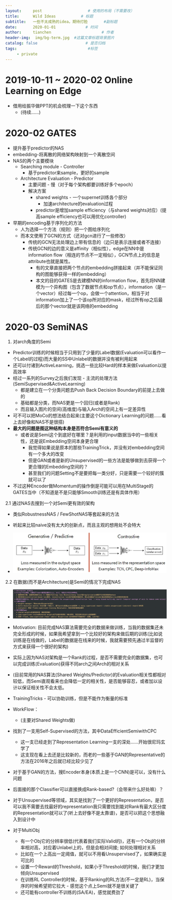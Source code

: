 ```yaml
---
layout:     post                    # 使用的布局（不需要改）
title:      Wild Ideas           # 标题 
subtitle:   一些不太成熟的idea，期待打脸       #副标题
date:       2020-01-01             # 时间
author:     tianchen                      # 作者
header-img:  img/bg-term.jpg  #这篇文章标题背景图片  
catalog: false                     # 是否归档
tags:                               #标签
     - private
---
```



# 2019-10-11 ~ 2020-02 Online Learning on Edge

* 借用给振华做PPT的机会梳理一下这个东西
  * (待续……)


# 2020-02 GATES

* 提升基于predictor的NAS
* embedding-将离散的网络架构映射到一个离散空间
* NAS的两个主要模块
  * Searching module - Controller
    * 基于predictor来sample，更好的sample
  * Architecture Evaluation - Predictor
    * 主要问题 - 慢（对于每个架构都要训练好多个epoch）
    * 解决方案
      * shared weights - 一个supernet训练各个部分
        * 加速architecture的evaluation过程
      * predictor是增加sample efficiency（与shared weights对应）(提高sample efficiency也可以用优化controller)
* 早期的encoding基于序列化的方法
  * 人为选择一个方法（规则）把一个图给序列化
  * 而本文使用了GCN的方式（还对gcn进行了一些修改）
    * 传统的GCN无法处理边上带有信息的（边只是表示连接或者不连接）
    * 传统GCN的边的意义是affinity（相似性），edge在NN中是information flow（相连的节点不一定相似），GCN节点上的信息是attribute也就是属性。
      * 有的文章直接把两个节点的embedding拼接起来（并不能保证同构的图能够获得一样的embedding）
      * 本文的目的GATES是去建模NN的information flow，首先将NN建模为一个异构图（包含了数据节点和op节点），information（是一个vector）经过每一个op，会做一个attention，相当于对information加上了一个该op所对应的mask，经过所有op之后最后的那个vector就是该网络的embedding


# 2020-03 SemiNAS

1. 对arch角度的Semi
  * Predictor训练的时候相当于只用到了少量的Label数据(Evaluation可以看作一个Label的过程)而大量的SS中Unlabel的数据并没有被利用起来
  * 还可以付诸到ActiveLearning，挑选一些比较Hard的样本来做Evaluation以提高效率
  * 经过一系列的Survey之后我们发现 - 主流的处理方法(SemiSupervised&ActiveLearning)
    * 都是建立在一个分类问题去Push Back Decision Boundary的前提上去做的
    * 基础都是分类，而NAS更是一个回归(或者是Rank)
    * 而且输入图片的空间(高维度)与输入Arch的空间上有一定差异性
  * 可不可以把MoCo的想法结合起来(主要这个Dictionary Learning的问题……看上去好像和NAS不是很搭)
  * **最大的问题是图这种结构本身是否符合Semi有意义的**
    * 或者说是Semi这个到底好在哪里？是利用的input数据当中的一些相关性，还是说Embedding空间本身更合理
      * 我觉得如果说是原本的那些TrainingTrick，并没有对embedding空间有一个多大的改变
      * 但是GAN或者是新的Unsupervised的一些方法是能够做到去获得一个更合理的Embedding空间的？
      * 甚至我们的问题Setting不是要把每一类分好，只是需要一个较好的簇就可以了
  * 不过这种Encoder做Momentum的操作倒是可能可以用在MultiStage的GATES当中（不知道是不是只能够Smooth训练还是有具体作用）

2.1 通过NAS去搜到一个对Semi更有效的架构
  * 类似RobustnessNAS / FewShotNAS等套起来的方法
  * 听起来比较naive没有太大的创新点，而且主观的想用处不会特大

* ![](https://github.com/A-suozhang/MyPicBed/raw/master/img/20200326201819.png)

2.2 在数据(而不是Architecture)是Semi的情况下完成NAS
  * ![](https://github.com/A-suozhang/MyPicBed/raw/master/img/20200326113947.png)
  * Motivation: 目前完成NAS算法需要完全的数据来做训练，当我的数据集还未完全形成的时候，如果我希望拿到一个比较好的架构来做后期的训练(比如说训练是在线做的，Label的数据是在线来的时候，我就需要预先通过半监督的方式来获得一个很好的架构)
  * 实际上因为NAS对架构是一个Rank的过程，是否不需要完全的数据集，也可以完成训练(Evaluation)获得不同arch之间Arch的相对关系
  * (目前常用的NAS算法(Shared Weights/Predictor)的Evaluation相关性都相对较低，而Semi直观看来也会降低一定的相关性，是否能够容忍，或者加以设计以保证相关性不会太低。
  * TrainingTricks - 可以协助训练，但是不能作为衡量的标准
  * WorkFlow：
    * (主要对Shared Weights做)
  * 找到了一支用Self-Supervised的方法，其中DataEfficientSemiwithCPC
    * 这一支已经走到了Representation Learning一支的深处……开始很尼玛玄学了
    * 这支现在看上去还是比较新的，而老的一些基于GAN的Representative的方法在2016年之后就已经比较少见了
  * 对于基于GAN的方法，搜Encoder本身(本质上是一个CNN)是可以，没有什么问题
  * 后面接的那个Classifier可以直接换成Rank-based?（会带来什么好处嘛）？
  * 对于Unsupervised等领域，其实是找到了一个更好的Representation，是否可以我不需要去找最好的representation我只需要找到能对Rank有最大区分度的Representation就可以了(听上去好像不是太靠谱)，是否可以把这个思想融入到设计中

  * 对于MultiObj
    * 有一个Obj它的分辨率很低(代表着我们实际Valid的)，还有一个Obj的分辨率相对高，对应着Unlabel上的，但是会相对间接; 如何处理相对关系
    * 比如在一个上高出一定阈值，就可以不用看Unsupervised了，如果确实是可比的
    * 设置一个Reward的Threshold，如果小于Threshold的时候，我们才更加倾向Unsupervised
    * 在训练RL Controller的时候，基于Ranking的RL方法(不一定是RL)，当保序的时候希望把它拉大 - 感觉这个点上Semi就不是很关键了
    * 还可能有controller不训练的(SA/EA)，感觉就费劲了